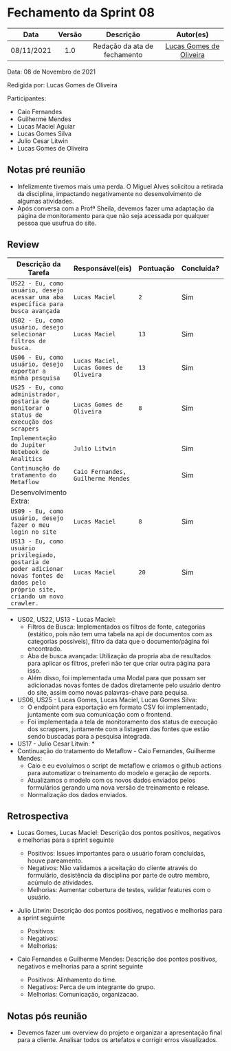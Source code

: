 # Fechamento da Sprint 08

|    Data    | Versão |          Descrição           |                 Autor(es)                  |
| :--------: | :----: | :--------------------------: | :----------------------------------------: |
| 08/11/2021 |  1.0   | Redação da ata de fechamento | [Lucas Gomes de Oliveira](https://github.com/LGomees) |

Data: 08 de Novembro de 2021

Redigida por: Lucas Gomes de Oliveira

Participantes: 
* Caio Fernandes
* Guilherme Mendes
* Lucas Maciel Aguiar
* Lucas Gomes Silva 
* Julio Cesar Litwin
* Lucas Gomes de Oliveira


## Notas pré reunião

* Infelizmente tivemos mais uma perda. O Miguel Alves solicitou a retirada da disciplina, impactando negativamente no desenvolvimento de algumas atividades.
* Após conversa com a Profª Sheila, devemos fazer uma adaptação da página de monitoramento para que não seja acessada por qualquer pessoa que usufrua do site.

## Review

| Descrição da Tarefa | Responsável(eis) | Pontuação | Concluída? | Débito Técnico? |
| ------------------- | ---------------- | --------- | ------- | -------- |
| ```US22 - Eu, como usuário, desejo acessar uma aba específica para busca avançada``` | ```Lucas Maciel``` | ```2``` | Sim | Não| 
| ```US02 - Eu, como usuário, desejo selecionar filtros de busca.``` | ```Lucas Maciel``` | ```13``` | Sim | Não|
| ```US06 - Eu, como usuário, desejo exportar a minha pesquisa``` | ```Lucas Maciel, Lucas Gomes de Oliveira``` | ```13``` | Sim | Não|
| ```US25 - Eu, como administrador, gostaria de monitorar o status de execução dos scrapers``` | ```Lucas Gomes de Oliveira``` | ```8``` | Sim | Não|
| ```Implementação do Jupiter Notebook de Analitics``` | ```Julio Litwin``` |  | Sim | |
| ```Continuação do tratamento do Metaflow``` | ```Caio Fernandes, Guilherme Mendes``` |  | Sim | |
| Desenvolvimento Extra: |  |  |  | |
| ```US09 - Eu, como usuário, desejo fazer o meu login no site``` | ```Lucas Maciel``` | ```8``` | Sim | Não| 
| ```US13 - Eu, como usuário privilegiado, gostaria de poder adicionar novas fontes de dados pelo próprio site, criando um novo crawler.``` | ```Lucas Maciel``` | ```20``` | Sim | Não| 




* US02, US22, US13 - Lucas Maciel:
  * Filtros de Busca: Implementados os filtros de fonte, categorias (estático, pois não tem uma tabela na api de documentos com as categorias possíveis), filtro da data que o documento/página foi encontrado.
  * Aba de busca avançada: Utilização da propria aba de resultados para aplicar os filtros, preferi não ter que criar outra página para isso.
  * Além disso, foi implementada uma Modal para que possam ser adicionadas novas fontes de dados diretamente pelo usuário dentro do site, assim como novas palavras-chave para pequisa.
* US06, US25 - Lucas Gomes, Lucas Maciel, Lucas Gomes Silva:
  * O endpoint para exportação em formato CSV foi implementado, juntamente com sua comunicação com o frontend.
  * Foi implementada a tela de monitoramento dos status de execução dos scrappers, juntamente com a listagem das fontes que estão sendo buscadas para a pesquisa integrada.
* US17 - Julio Cesar Litwin:
  * 
* Continuação do tratamento do Metaflow - Caio Fernandes, Guilherme Mendes:
    * Caio e eu evoluímos o script de metaflow e criamos o github actions para automatizar o treinamento do modelo e geração de reports. 
    * Atualizamos o modelo com os novos dados enviados pelos formulários gerando uma nova versão de treinamento e release.
    * Normalização dos dados enviados.


## Retrospectiva

* Lucas Gomes, Lucas Maciel: Descrição dos pontos positivos, negativos e melhorias para a sprint seguinte
    * Positivos: Issues importantes para o usuário foram concluidas, houve pareamento.
    * Negativos: Não validamos a aceitação do cliente através do formulário, desistência da disciplina por parte de outro membro, acúmulo de atividades.
    * Melhorias: Aumentar cobertura de testes, validar features com  o usuário.

* Julio Litwin: Descrição dos pontos positivos, negativos e melhorias para a sprint seguinte
    * Positivos: 
    * Negativos: 
    * Melhorias: 

* Caio Fernandes e Guilherme Mendes: Descrição dos pontos positivos, negativos e melhorias para a sprint seguinte
    * Positivos: Alinhamento do time.
    * Negativos: Perca de um integrante do grupo.
    * Melhorias: Comunicação, organizacao.

## Notas pós reunião

* Devemos fazer um overview do projeto e organizar a apresentação final para a cliente. Analisar todos os artefatos e corrigir erros visualizados.
